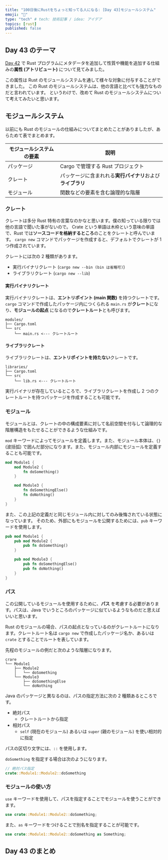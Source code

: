```yaml
---
title: "100日後にRustをちょっと知ってる人になる: [Day 43]モジュールシステム"
emoji: "🦀"
type: "tech" # tech: 技術記事 / idea: アイデア
topics: [rust]
published: false
---
```

## Day 43 のテーマ

[Day 42](https://zenn.dev/shinyay/articles/hello-rust-day042) で Rust プログラムにメタデータを追加して性質や機能を追加する仕組みの**属性 (アトリビュート)** について見てみました。

この属性は Rust のモジュールシステムを通して様々な対象に付与することができました。
この Rust のモジュールシステムは、他の言語と比べても強力なものだと言われています。
というわけで、改めて Rust のモジュールシステムについて考えてみたいと思います。

## モジュールシステム

以前にも Rust のモジュールの仕組みについてまとめたことがありましたが、あらためて表でまとめます。

|モジュールシステムの要素|説明|
|--------------------|---|
|パッケージ|Cargo で管理する Rust プロジェクト|
|クレート|パッケージに含まれれる**実行バイナリ**および**ライブラリ**|
|モジュール|関数などの要素を含む論理的な階層|

### クレート

クレートは多分 Rust 特有の言葉なのかなと思います。僕の知っている限りでは他の言語で聞いた事がないので。
Crate という単語は木枠という意味の単語で、Rust では**ソースコードを格納するところ**のことをクレートと呼んでいます。
`cargo new` コマンドでパッケージを作成すると、デフォルトでクレートが 1 つ作成されています。

クレートには次の 2 種類があります。

- 実行バイナリクレート (`cargo new --bin (bin は省略可)`)
- ライブラリクレート (`cargo new --lib`)

#### 実行バイナリクレート

実行バイナリクレートは、**エントリポイント (main 関数)** を持つクレートです。
`cargo` コマンドで作成したパッケージ内につくられる `main.rs` が**クレート**になり、**モジュールの起点** になるので**クレートルート**とも呼びます。

```shell
modules/
├── Cargo.toml
└── src
    └── main.rs <--- クレートルート
```

#### ライブラリクレート

ライブラリクレートは、**エントリポイントを持たない**クレートです。

```shell
libraries/
├── Cargo.toml
└── src
    └── lib.rs <--- クレートルート
```

実行バイナリが存在しているところで、ライブラリクレートを作成し 2 つのクレートルートを持つパッケージを作成することも可能です。

### モジュール

モジュールとは、クレートの中の構成要素に対して名前空間を付与して論理的な階層構造をもたせることができるような仕組みです。

`mod` キーワードによってモジュールを定義します。また、モジュール本体は、`{}` (波括弧) で囲んだ部分になります。また、モジュール内部にモジュールを定義することも可能です。

```rust
mod Module1 {
    mod Module2 {
        fn doSomething()
    }

    mod Module3 {
        fn doSomethingElse()
        fn doNothing()
    }
}
```

また、この上記の定義だと同じモジュール内に対してのみ後悔されている状態になっています。
そのため、外部にもモジュールを公開するためには、`pub` キーワードを使用します。

```rust
pub mod Module1 {
    pub mod Module2 {
        pub fn doSomething()
    }

    pub mod Module3 {
        pub fn doSomethingElse()
        pub fn doNothing()
    }
}
```

### パス

この公開しているモジュールを使用するために、**パス** を考慮する必要があります。パスは、Java でいうところのパッケージに似ているようなものだと思えばいいと思います。

Rust のモジュールの場合、パスの起点となっているのがクレートルートになります。クレートルート名は `cargo new` で作成したパッケージ名か、あるいは `crate` とすることでルートを表しています。

先程のモジュールの例だと次のような階層になります。

```shell
crare
└── Module1
    ├── Module2
    │   └── doSomething
    └── Module3
        ├── doSomethingElse
        └── doNothing
```

Java のパッケージと異なるのは、パスの指定方法に次の 2 種類あるところです。

- 絶対パス
  - クレートルートから指定
- 相対パス
  - `self` (現在のモジュール) あるいは `super` (親のモジュール) を使い相対的に指定

パスの区切り文字には、`::` を使用します。

`doSomething` を指定する場合は次のようになります。

```rust
// 絶対パス指定
crate::Module1::Module2::doSomething
```

### モジュールの使い方

`use` キーワードを使用して、パスを指定することでモジュールを使うことができます。

```rust
use crate::Module1::Module2::doSomething;
```

また、`as` キーワードをつけることで別名を指定することが可能です。

```rust
use crate::Module1::Module2::doSomething as Something;
```


## Day 43 のまとめ
